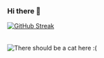 ### Hi there 👋
[![GitHub Streak](http://github-readme-streak-stats.herokuapp.com?user=axelvanherle&theme=light&background=fffff)](https://git.io/streak-stats)
<br><br><br>
![There should be a cat here :(](https://media.giphy.com/media/vFKqnCdLPNOKc/giphy.gif)
<!--
**axelvanherle/axelvanherle** is a ✨ _special_ ✨ repository because its `README.md` (this file) appears on your GitHub profile.

Here are some ideas to get you started:

- 🔭 I’m currently working on ...
- 🌱 I’m currently learning ...
- 👯 I’m looking to collaborate on ...
- 🤔 I’m looking for help with ...
- 💬 Ask me about ...
- 📫 How to reach me: ...
- 😄 Pronouns: ...
- ⚡ Fun fact: ...
-->
